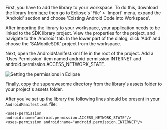 First, you have to add the library to your workspace. To do this, download the library from [here](https://github.com/SuperAwesomeLTD/sa-mobile-sdk-android) then go to Eclipse's 'File' > 'Import' menu, expand the 'Android' section and choose 'Existing Android Code into Workspace'.

After importing the library to your workspace, your application needs to be linked to the SDK library project. View the properties for the project, and navigate to the 'Android' tab. In the lower part of the dialog, click 'Add' and choose the 'SAMobileSDK' project from the workspace.

Next, open the AndroidManifest.xml file in the root of the project. Add a 'Uses Permission' item named android.permission.INTERNET and android.permission.ACCESS_NETWORK_STATE.

![](img/eclipse_permissions.png "Setting the permissions in Eclipse")

Finally, copy the superawesome directory from the library's assets folder to your project's assets folder.

After you've set up the library the following lines should be present in your `AndroidManifest.xml` file:
```
<uses-permission android:name="android.permission.ACCESS_NETWORK_STATE"/>
<uses-permission android:name="android.permission.INTERNET"/>
```